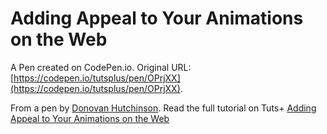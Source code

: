 # Adding Appeal to Your Animations on the Web

A Pen created on CodePen.io. Original URL: [https://codepen.io/tutsplus/pen/OPrjXX](https://codepen.io/tutsplus/pen/OPrjXX).

From a pen by [Donovan Hutchinson](http://codepen.io/donovanh/pen/dPwvXx). Read the full tutorial on Tuts+ [Adding Appeal to Your Animations on the Web](http://webdesign.tutsplus.com/tutorials/adding-appeal-to-your-animations-on-the-web--cms-23649)
